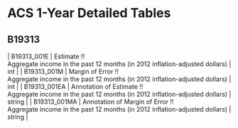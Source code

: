 # ACS 1-Year Detailed Tables

## B19313

| B19313_001E | Estimate !!<br>Aggregate income in the past 12 months (in 2012 inflation-adjusted dollars) | int |
| B19313_001M | Margin of Error !!<br>Aggregate income in the past 12 months (in 2012 inflation-adjusted dollars) | int |
| B19313_001EA | Annotation of Estimate !!<br>Aggregate income in the past 12 months (in 2012 inflation-adjusted dollars) | string |
| B19313_001MA | Annotation of Margin of Error !!<br>Aggregate income in the past 12 months (in 2012 inflation-adjusted dollars) | string |

